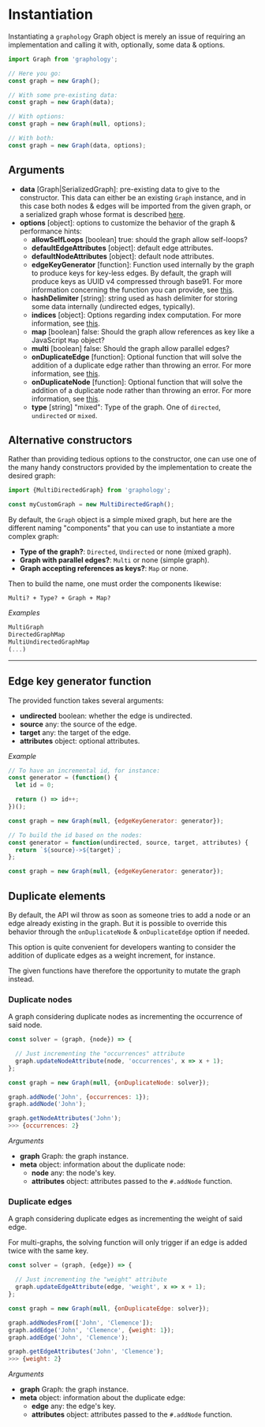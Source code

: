 # Instantiation

Instantiating a `graphology` Graph object is merely an issue of requiring an implementation and calling it with, optionally, some data & options.

```js
import Graph from 'graphology';

// Here you go:
const graph = new Graph();

// With some pre-existing data:
const graph = new Graph(data);

// With options:
const graph = new Graph(null, options);

// With both:
const graph = new Graph(data, options);
```

## Arguments

* **data** <span class="code">[Graph|SerializedGraph]</span>: pre-existing data to give to the constructor. This data can either be an existing `Graph` instance, and in this case both nodes & edges will be imported from the given graph, or a serialized graph whose format is described [here](utilities.md#regarding-graph-serialization).
* **options** <span class="code">[object]</span>: options to customize the behavior of the graph & performance hints:
  * **allowSelfLoops** <span class="code">[boolean]</span> <span class="default">true</span>: should the graph allow self-loops?
  * **defaultEdgeAttributes** <span class="code">[object]</span>: default edge attributes.
  * **defaultNodeAttributes** <span class="code">[object]</span>: default node attributes.
  * **edgeKeyGenerator** <span class="code">[function]</span>: Function used internally by the graph to produce keys for key-less edges. By default, the graph will produce keys as UUID v4 compressed through base91. For more information concerning the function you can provide, see [this](#edge-key-generator-function).
  * **hashDelimiter** <span class="code">[string]</span>: string used as hash delimiter for storing some data internally (undirected edges, typically).
  * **indices** <span class="code">[object]</span>: Options regarding index computation. For more information, see [this](./advanced.md#indices).
  * **map** <span class="code">[boolean]</span> <span class="default">false</span>: Should the graph allow references as key like a JavaScript `Map` object?
  * **multi** <span class="code">[boolean]</span> <span class="default">false</span>: Should the graph allow parallel edges?
  * **onDuplicateEdge** <span class="code">[function]</span>: Optional function that will solve the addition of a duplicate edge rather than throwing an error. For more information, see [this](#duplicate-elements).
  * **onDuplicateNode** <span class="code">[function]</span>: Optional function that will solve the addition of a duplicate node rather than throwing an error. For more information, see [this](#duplicate-elements).
  * **type** <span class="code">[string]</span> <span class="default">"mixed"</span>: Type of the graph. One of `directed`, `undirected` or `mixed`.

## Alternative constructors

Rather than providing tedious options to the constructor, one can use one of the many handy constructors provided by the implementation to create the desired graph:

```js
import {MultiDirectedGraph} from 'graphology';

const myCustomGraph = new MultiDirectedGraph();
```

By default, the `Graph` object is a simple mixed graph, but here are the different naming "components" that you can use to instantiate a more complex graph:

* **Type of the graph?**: `Directed`, `Undirected` or none (mixed graph).
* **Graph with parallel edges?**: `Multi` or none (simple graph).
* **Graph accepting references as keys?**: `Map` or none.

Then to build the name, one must order the components likewise:

```
Multi? + Type? + Graph + Map?
```

*Examples*

```js
MultiGraph
DirectedGraphMap
MultiUndirectedGraphMap
(...)
```

---

## Edge key generator function

The provided function takes several arguments:

* **undirected** <span class="code">boolean</span>: whether the edge is undirected.
* **source** <span class="code">any</span>: the source of the edge.
* **target** <span class="code">any</span>: the target of the edge.
* **attributes** <span class="code">object</span>: optional attributes.

*Example*

```js
// To have an incremental id, for instance:
const generator = (function() {
  let id = 0;

  return () => id++;
})();

const graph = new Graph(null, {edgeKeyGenerator: generator});

// To build the id based on the nodes:
const generator = function(undirected, source, target, attributes) {
  return `${source}->${target}`;
};

const graph = new Graph(null, {edgeKeyGenerator: generator});
```

## Duplicate elements

By default, the API wil throw as soon as someone tries to add a node or an edge already existing in the graph. But it is possible to override this behavior through the `onDuplicateNode` & `onDuplicateEdge` option if needed.

This option is quite convenient for developers wanting to consider the addition of duplicate edges as a weight increment, for instance.

The given functions have therefore the opportunity to mutate the graph instead.

### Duplicate nodes

A graph considering duplicate nodes as incrementing the occurrence of said node.

```js
const solver = (graph, {node}) => {

  // Just incrementing the "occurrences" attribute
  graph.updateNodeAttribute(node, 'occurrences', x => x + 1);
};

const graph = new Graph(null, {onDuplicateNode: solver});

graph.addNode('John', {occurrences: 1});
graph.addNode('John');

graph.getNodeAttributes('John');
>>> {occurrences: 2}
```

*Arguments*

* **graph** <span class="code">Graph</span>: the graph instance.
* **meta** <span class="code">object</span>: information about the duplicate node:
  * **node** <span class="code">any</span>: the node's key.
  * **attributes** <span>object</span>: attributes passed to the `#.addNode` function.

### Duplicate edges

A graph considering duplicate edges as incrementing the weight of said edge.

For multi-graphs, the solving function will only trigger if an edge is added twice with the same key.

```js
const solver = (graph, {edge}) => {

  // Just incrementing the "weight" attribute
  graph.updateEdgeAttribute(edge, 'weight', x => x + 1);
};

const graph = new Graph(null, {onDuplicateEdge: solver});

graph.addNodesFrom(['John', 'Clemence']);
graph.addEdge('John', 'Clemence', {weight: 1});
graph.addEdge('John', 'Clemence');

graph.getEdgeAttributes('John', 'Clemence');
>>> {weight: 2}
```

*Arguments*

* **graph** <span class="code">Graph</span>: the graph instance.
* **meta** <span class="code">object</span>: information about the duplicate edge:
  * **edge** <span class="code">any</span>: the edge's key.
  * **attributes** <span>object</span>: attributes passed to the `#.addNode` function.
